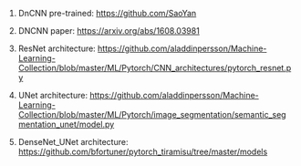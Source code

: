 1. DnCNN pre-trained: https://github.com/SaoYan
2. DNCNN paper: https://arxiv.org/abs/1608.03981

3. ResNet architecture: https://github.com/aladdinpersson/Machine-Learning-Collection/blob/master/ML/Pytorch/CNN_architectures/pytorch_resnet.py
4. UNet architecture: https://github.com/aladdinpersson/Machine-Learning-Collection/blob/master/ML/Pytorch/image_segmentation/semantic_segmentation_unet/model.py

5. DenseNet_UNet architecture: https://github.com/bfortuner/pytorch_tiramisu/tree/master/models


